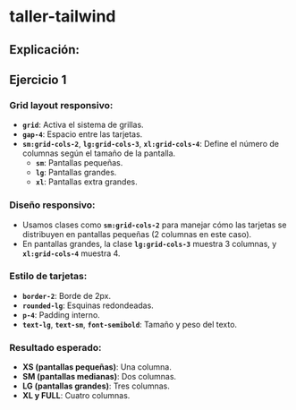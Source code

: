 # taller-tailwind

## Explicación:

## Ejercicio 1

### Grid layout responsivo:
- **`grid`**: Activa el sistema de grillas.
- **`gap-4`**: Espacio entre las tarjetas.
- **`sm:grid-cols-2`**, **`lg:grid-cols-3`**, **`xl:grid-cols-4`**: Define el número de columnas según el tamaño de la pantalla.
  - **`sm`**: Pantallas pequeñas.
  - **`lg`**: Pantallas grandes.
  - **`xl`**: Pantallas extra grandes.

### Diseño responsivo:
- Usamos clases como **`sm:grid-cols-2`** para manejar cómo las tarjetas se distribuyen en pantallas pequeñas (2 columnas en este caso).
- En pantallas grandes, la clase **`lg:grid-cols-3`** muestra 3 columnas, y **`xl:grid-cols-4`** muestra 4.

### Estilo de tarjetas:
- **`border-2`**: Borde de 2px.
- **`rounded-lg`**: Esquinas redondeadas.
- **`p-4`**: Padding interno.
- **`text-lg`**, **`text-sm`**, **`font-semibold`**: Tamaño y peso del texto.

### Resultado esperado:
- **XS (pantallas pequeñas)**: Una columna.
- **SM (pantallas medianas)**: Dos columnas.
- **LG (pantallas grandes)**: Tres columnas.
- **XL y FULL**: Cuatro columnas.
